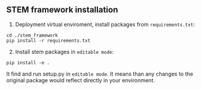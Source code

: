 
## STEM framework installation
1. Deployment virtual enviroment, install packages from ```requirements.txt```:
```
cd ./stem_framework
pip install -r requirements.txt
```
2. Install stem packages in ```editable mode```:
```
pip install -e .
```
It find and run setup.py in ```editable mode```. It means than any changes to the original package would reflect directly in your environment.
